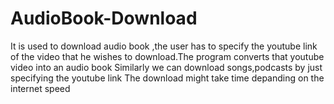 # AudioBook-Download
It is used to download audio book ,the user has to specify the youtube link of the video that he wishes to download.The program converts that youtube video into an audio book
Similarly we can download songs,podcasts by just specifying the youtube link
The download might take time depanding on the internet speed
